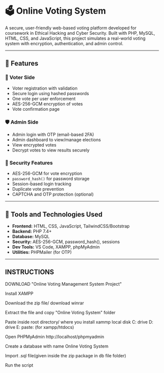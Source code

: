 # 🗳️ Online Voting System

A secure, user-friendly web-based voting platform developed for coursework in Ethical Hacking and Cyber Security. Built with PHP, MySQL, HTML, CSS, and JavaScript, this project simulates a real-world voting system with encryption, authentication, and admin control.

---

## 📌 Features

### 👥 Voter Side
- Voter registration with validation
- Secure login using hashed passwords
- One vote per user enforcement
- AES-256-GCM encryption of votes
- Vote confirmation page

### 🛡️ Admin Side
- Admin login with OTP (email-based 2FA)
- Admin dashboard to view/manage elections
- View encrypted votes
- Decrypt votes to view results securely

### 🔐 Security Features
- AES-256-GCM for vote encryption
- `password_hash()` for password storage
- Session-based login tracking
- Duplicate vote prevention
- CAPTCHA and OTP protection (optional)

---

## 🧰 Tools and Technologies Used

- **Frontend:** HTML, CSS, JavaScript, TailwindCSS/Bootstrap
- **Backend:** PHP 7.4+
- **Database:** MySQL
- **Security:** AES-256-GCM, password_hash(), sessions
- **Dev Tools:** VS Code, XAMPP, phpMyAdmin
- **Utilities:** PHPMailer (for OTP)

---
## INSTRUCTIONS

DOWNLOAD "Online Voting Management System Project"

Install XAMPP

Download the zip file/ download winrar

Extract the file and copy "Online Voting System" folder

Paste inside root directory/ where you install xammp local disk C: drive D: drive E: paste: (for xampp/htdocs)

Open PHPMyAdmin http://localhost/phpmyadmin

Create a database with name Online Voting System

Import .sql file(given inside the zip package in db file folder)

Run the script
